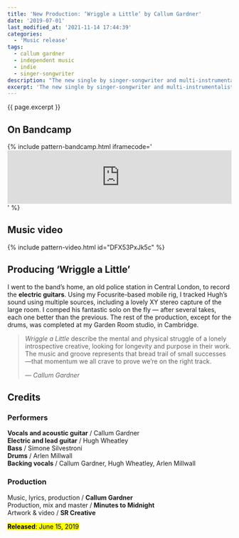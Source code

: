 ```yaml
---
title: 'New Production: ‘Wriggle a Little’ by Callum Gardner'
date: '2019-07-01'
last_modified_at: '2021-11-14 17:44:39'
categories:
  - 'Music release'
tags:
  - callum gardner
  - independent music
  - indie
  - singer-songwriter
description: "The new single by singer-songwriter and multi-instrumentalist Callum Gardner, 'Wriggle A Little', produced by Minutes to Midnight is out now."
excerpt: 'The new single by singer-songwriter and multi-instrumentalist Callum Gardner, ‘Wriggle A Little’, produced by Minutes to Midnight is out now.'
---
```

<p class="lead">{{ page.excerpt }}</p>

## On Bandcamp

{% include pattern-bandcamp.html iframecode='<iframe style="border: 0; width: 100%; height: 120px;" src="https://bandcamp.com/EmbeddedPlayer/track=1398022832/size=large/bgcol=ffffff/linkcol=333333/tracklist=false/artwork=small/transparent=true/" seamless><a href="https://callumgardner.bandcamp.com/track/wriggle-a-little">Wriggle a Little by Callum Gardner</a></iframe>' %}

## Music video

{% include pattern-video.html id="DFX53PxJk5c" %}

## Producing ‘Wriggle a Little’

I went to the band’s home, an old police station in Central London, to record the **electric guitars**. Using my Focusrite-based mobile rig, I tracked Hugh’s sound using multiple sources, including a lovely XY stereo capture of the large room. I comped his fantastic solo on the fly — after several takes, each one better than the previous. The rest of the production, except for the drums, was completed at my Garden Room studio, in Cambridge.

> <em>Wriggle a Little</em> describe the mental and physical struggle of a lonely introspective creative, looking for longevity and purpose in their work. The music and groove represents that bread trail of small successes—that momentum we all crave to prove we’re on the right track.
> 
> <cite>— Callum Gardner</cite>

## Credits

### Performers

**Vocals and acoustic guitar** / Callum Gardner  
**Electric and lead guitar** / Hugh Wheatley  
**Bass** / Simone Silvestroni  
**Drums** / Arlen Millwall  
**Backing vocals** / Callum Gardner, Hugh Wheatley, Arlen Millwall

### Production

Music, lyrics, production / **Callum Gardner**  
Production, mix and master / **Minutes to Midnight**  
Artwork & video / **SR Creative**  

<p class="detached"><mark class="m2m-highlight small"><strong>Released</strong>: June 15, 2019</mark></p>